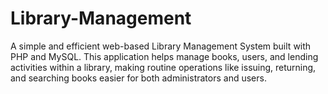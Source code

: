 # Library-Management
A simple and efficient web-based Library Management System built with PHP and MySQL. This application helps manage books, users, and lending activities within a library, making routine operations like issuing, returning, and searching books easier for both administrators and users.
